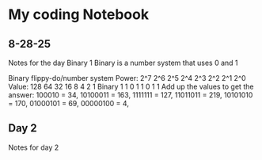 # My coding Notebook

## 8-28-25
Notes for the day
Binary 1
Binary is a number system that uses 0 and 1

Binary flippy-do/number system
Power:  2^7  2^6  2^5  2^4  2^3  2^2  2^1  2^0
Value:  128  64   32   16    8    4    2    1
Binary  1    1   0    1     1    0    1    1
Add up the values to get the answer:
100010 = 34,
10100011 = 163,
1111111 = 127,
11011011 = 219,
10101010 = 170,
01000101 = 69,
00000100 = 4,
## Day 2
Notes for day 2
